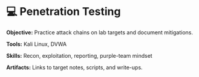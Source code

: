 # 💻 Penetration Testing

**Objective:** Practice attack chains on lab targets and document mitigations.

**Tools:** Kali Linux, DVWA

**Skills:** Recon, exploitation, reporting, purple-team mindset

**Artifacts:** Links to target notes, scripts, and write-ups.
